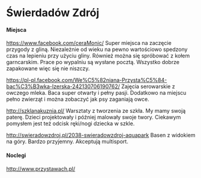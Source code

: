 # Świerdadów Zdrój

#### Miejsca
https://www.facebook.com/ceraMonic/  Super miejsca na zaczęcie przygody z gliną.
Niezależnie od wieku na pewno wartościowo spedzony czas na lepieniu przy użyciu gliny. Również można się spróbować z kołem garncarskim. Prace po wypalniu są wysłane pocztą. Wszystko dobrze zapakowane więc się nie niszczy.

https://pl-pl.facebook.com/We%C5%82niana-Przysta%C5%84-bac%C3%B3wka-Izerska-242130706190762/ Zajęcia serowarskie z owczego mleka. Baca super otwarty i pełny pasji. Dodatkowo na miejscu pełno zwierząt i można zobaczyć jak psy zaganiają owce.

http://szklanakuznia.pl/ Warsztaty z tworzenia ze szkła. My mamy swoją paterę. Dzieci projektowały i później malowały swoje twory. Ciekawym pomysłem jest też odcisk ręki/nogi dziecka w szkle.

http://swieradowzdroj.pl/2038-swieradowzdroj-aquapark Basen z widokiem na góry. Bardzo przyjemny. Akceptują multisport.

#### Noclegi
http://www.przystawach.pl/  
